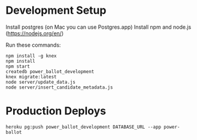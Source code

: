 # Development Setup

Install postgres (on Mac you can use Postgres.app)
Install npm and node.js (https://nodejs.org/en/)

Run these commands:

    npm install -g knex
    npm install
    npm start
    createdb power_ballot_development
    knex migrate:latest
    node server/update_data.js
    node server/insert_candidate_metadata.js

# Production Deploys

    heroku pg:push power_ballot_development DATABASE_URL --app power-ballot
